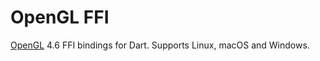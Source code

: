 # OpenGL FFI

[OpenGL][OpenGL] 4.6 FFI bindings for Dart. Supports Linux, macOS and Windows.

[OpenGL]: https://www.khronos.org/opengl/